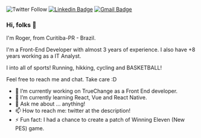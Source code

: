 ![Twitter Follow](https://img.shields.io/twitter/follow/rodjaa?label=Twitter%20%40rodjaa&style=social)
[![Linkedin Badge](https://img.shields.io/badge/-rogerfaco-blue?style=flat-square&logo=Linkedin&logoColor=white&link=https://www.linkedin.com/in/roger-faco/)](https://www.linkedin.com/in/roger-faco/)
[![Gmail Badge](https://img.shields.io/badge/-rfacodeva@gmail.com-c14438?style=flat-square&logo=Gmail&logoColor=white&link=mailto:rd=rfacodev@gmail.com)](mailto:rfacodev@gmail.com)


### Hi, folks 👋

 I'm Roger, from Curitiba-PR - Brazil.
 
I'm a Front-End Developer with almost 3 years of experience. I also have +8 years working as a IT Analyst.

I into all of sports! Running, hikking, cycling and BASKETBALL! 

Feel free to reach me and chat. Take care :D

- 🔭 I’m currently working on TrueChange as a Front End developer.
- 🌱 I’m currently learning React, Vue and React Native.
- 💬 Ask me about ... anything! 
- 📫 How to reach me: twitter at the description!
- ⚡ Fun fact: I had a chance to create a patch of Winning Eleven (New PES) game.

<!--
**rfaco/rfaco** is a ✨ _special_ ✨ repository because its `README.md` (this file) appears on your GitHub profile.

-->
